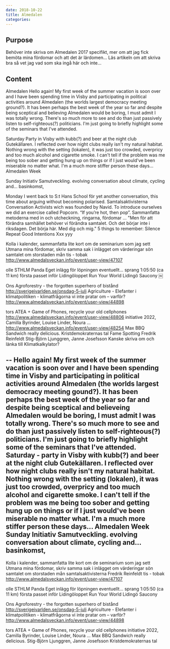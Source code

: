 ```yaml
---
date: 2018-10-22
title: Almedalen
categories:
---
```


## Purpose

Behöver inte skriva om Almedalen 2017 specifikt, mer om att jag fick bemöta mina fördomar och att det är lärdomen... Läs artikeln om att skriva bra så vet jag vad som ska ingå här och inte...

## Content

Almedalen
Hello again!
My first week of the summer vacation is soon over and I have been spending time in Visby and participating in political activities around Almedalen (the worlds largest democracy meeting ground?).
It has been perhaps the best week of the year so far and despite being sceptical and believing Almedalen would be boring, I must admit I was totally wrong. There's so much more to see and do than just passively listen to self-righteous(?) politicians.
I'm just going to briefly highlight some of the seminars that I've attended.

Saturday
Party in Visby with kubb(?) and beer at the night club Gutekällaren. I reflected over how night clubs really isn't my natural habitat. Nothing wrong with the setting (lokalen), it was just too crowded, overpricy and too much alcohol and cigarette smoke. I can't tell if the problem was me being too sober and getting hung up on things or if I just would've been miserable no matter what. I'm a much more stiffer person these days...
Almedalen Week

Sunday
Initiativ Samutveckling. evolving conversation about climate, cycling and... basinkomst, 

Monday
I went back to S:t Hans School för yet another conversation, this time about arguing without becoming polarised. Samtalsaktivisterna Conversation Activists wich was founded by Navid. To introduce ourselves we did an exercise called Popcorn. “If you’re hot, then pop”. Sammanfatta metoderna med in och utcheckning, ringarna, fördomar …
"Men för att förändra samhället behöver vi förändra samtalet. Och det börjar inte i riksdagen. Det börja här. Med dig och mig."
5 things to remember:
Silence
Repeat
Good Intentions
Xxx
yyy
 
Kolla i kalender, sammanfatta lite kort om de seminarium som jag sett
Utmana mina fördomar, skriv samma sak i inlägget om värderingar
sön
samtalet om storstaden
mån
tis - tobak
http://www.almedalsveckan.info/event/user-view/47107
 
olle STHLM Panda
Eget inlägg för löpningen eventuellt...
sprang 1:05:50 (ca 11 km) första passet inför Lidingöloppet Run Your World Lidingö Saucony
￼
 
Ons
Agroforestry - the forgotten superhero of bistånd http://sverigeivarlden.se/onsdag-5-juli
Agriculture -
Elefanter i klimatpolitiken - klimatfrågorna vi inte pratar om – varför?
http://www.almedalsveckan.info/event/user-view/44898
 
tors
ATEA + Game of Phones, recycle your old cellphones
http://www.almedalsveckan.info/event/user-view/48806
initiative 2022, Camilla Byrinder, Louise Linder, Noura ...
http://www.almedalsveckan.info/event/user-view/48254
Max BBQ Sandwich really delicious.
Kristdemokraternas tal 
Fame Spotting
Fredrik Reinfeldt
 Stig-Björn Ljunggren, Janne Josefsson
Kanske skriva om och länka till Klimatkalkylator?

--
Hello again!
My first week of the summer vacation is soon over and I have been spending time in Visby and participating in political activities around Almedalen (the worlds largest democracy meeting gound?).
It has been perhaps the best week of the year so far and despite being sceptical and believeing Almedalen would be boring, I must admit I was totally wrong. There's so much more to see and do than just passively listen to self-righteous(?) politicians.
I'm just going to briefly highlight some of the seminars that I've attended.
Saturday - party in Visby with kubb(?) and beer at the night club Gutekällaren. I reflected over how night clubs really isn't my natural habitat. Nothing wrong with the setting (lokalen), it was just too crowded, overpricy and too much alcohol and cigarette smoke. I can't tell if the problem was me being too sober and getting hung up on things or if I just would've been miserable no matter what. I'm a much more stiffer person these days...
Almedalen Week
Sunday
Initiativ Samutveckling. evolving conversation about climate, cycling and... basinkomst,
---
 
Kolla i kalender, sammanfatta lite kort om de seminarium som jag sett
Utmana mina fördomar, skriv samma sak i inlägget om värderingar
sön
samtalet om storstaden
mån
samtalsaktivisterna
Fredrik Reinfeldt
tis - tobak
http://www.almedalsveckan.info/event/user-view/47107
 
olle STHLM Panda
Eget inlägg för löpningen eventuellt...
sprang 1:05:50 (ca 11 km) första passet inför Lidingöloppet Run Your World Lidingö Saucony

Ons
Agroforestry - the forgotten superhero of bistånd http://sverigeivarlden.se/onsdag-5-juli
Agriculture -
Elefanter i klimatpolitiken - klimatfrågorna vi inte pratar om – varför?
http://www.almedalsveckan.info/event/user-view/44898
 
tors
ATEA + Game of Phones, recycle your old cellphones
initiative 2022, Camilla Byrinder, Louise Linder, Noura ...
Max BBQ Sandwich really delicious.
Stig-Björn Ljunggren, Janne Josefsson
Kristdemokraternas tal